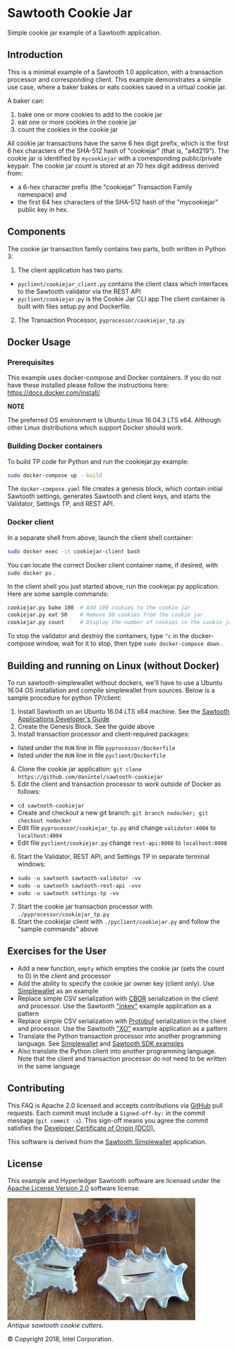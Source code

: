 # Sawtooth Cookie Jar
Simple cookie jar example of a Sawtooth application.

## Introduction
This is a minimal example of a Sawtooth 1.0 application,
with a transaction processor and corresponding client.
This example demonstrates a simple use case, where a baker bakes or eats cookies saved in a virtual cookie jar.

A baker can:
1. bake one or more cookies to add to the cookie jar
2. eat one or more cookies in the cookie jar
3. count the cookies in the cookie jar

All cookie jar transactions have the same 6 hex digit prefix, which is the first 6 hex characters of the SHA-512 hash of "cookiejar" (that is, "a4d219").
The cookie jar is identified by `mycookiejar` with a corresponding public/private keypair.
The cookie jar count is stored at an 70 hex digit address derived from:
* a 6-hex character prefix (the "cookiejar" Transaction Family namespace) and
* the first 64 hex characters of the SHA-512 hash of the "mycookiejar" public key in hex.

## Components
The cookie jar transaction family contains two parts, both written in Python 3:
1. The client application has two parts:
* `pyclient/cookiejar_client.py`
contains the client class which interfaces to the Sawtooth validator via the REST API
* `pyclient/cookiejar.py` is the Cookie Jar CLI app
The client container is built with files setup.py and Dockerfile.

2. The Transaction Processor, `pyprocessor/cookiejar_tp.py`

## Docker Usage
### Prerequisites
This example uses docker-compose and Docker containers. If you do not have these installed please follow the instructions here: https://docs.docker.com/install/

**NOTE**

The preferred OS environment is Ubuntu Linux 16.04.3 LTS x64.
Although other Linux distributions which support Docker should work.

### Building Docker containers
To build TP code for Python and run the cookiejar.py example:

```bash
sudo docker-compose up --build
```
The `docker-compose.yaml` file creates a genesis block, which contain initial Sawtooth settings, generates Sawtooth and client keys, and starts the Validator, Settings TP, and REST API.


### Docker client
In a separate shell from above, launch the client shell container:
```bash
sudo docker exec -it cookiejar-client bash
```
You can locate the correct Docker client container name, if desired, with
`sudo docker ps` .

In the client shell you just started above, run the cookiejar.py application.
Here are some sample commands:

```bash
cookiejar.py bake 100  # Add 100 cookies to the cookie jar
cookiejar.py eat 50    # Remove 50 cookies from the cookie jar
cookiejar.py count     # Display the number of cookies in the cookie jar
```

To stop the validator and destroy the containers, type `^c` in the docker-compose window, wait for it to stop, then type `sudo docker-compose down` .

## Building and running on Linux (without Docker)

To run sawtooth-simplewallet without dockers, we'll have to use a Ubuntu 16.04 OS installation and compile simplewallet from sources. Below is a sample procedure for python TP/client:


1. Install Sawtooth on an Ubuntu 16.04 LTS x64 machine. See the [Sawtooth Applications Developer's Guide](https://sawtooth.hyperledger.org/docs/core/releases/latest/app_developers_guide/ubuntu.html)
2. Create the Genesis Block. See the guide above
3. Install transaction processor and client-required packages:
- listed under the `RUN` line in file `pyprocessor/Dockerfile` 
- listed under the `RUN` line in file `pyclient/Dockerfile` 
4. Clone the cookie jar application:
`git clone https://github.com/danintel/sawtooth-cookiejar`
5. Edit the client and transaction processor to work outside of Docker as follows:
- `cd sawtooth-cookiejar`
- Create and checkout a new git branch:
`git branch nodocker; git checkout nodocker`
- Edit file `pyprocessor/cookiejar_tp.py` and change `validator:4004` to `localhost:4004`
- Edit file `pyclient/cookiejar.py` change `rest-api:8008` to `localhost:8008`
6. Start the Validator, REST API, and Settings TP in separate terminal windows:
- `sudo -u sawtooth sawtooth-validator -vv`
- `sudo -u sawtooth sawtooth-rest-api -vvv`
- `sudo -u sawtooth settings-tp -vv`
7. Start the cookie jar transaction processor with
`./pyprocessor/cookiejar_tp.py`
8. Start the cookiejar client with
`./pyclient/cookiejar.py` and follow the "sample commands" above


## Exercises for the User
* Add a new function, `empty` which empties the cookie jar (sets the count to 0) in the client and processor
* Add the ability to specify the cookie jar owner key (client only).  Use
[Simplewallet](https://github.com/askmish/sawtooth-simplewallet) as an example
* Replace simple CSV serialization with [CBOR](http://cbor.io/) serialization in the client and processor.
Use the Sawtooth
["inkey"](https://github.com/hyperledger/sawtooth-core/tree/master/sdk/examples/intkey_python)
example application as a pattern
* Replace simple CSV serialization with [Protobuf](https://developers.google.com/protocol-buffers/) serialization in the client and processor.
Use the Sawtooth
["XO"](https://github.com/hyperledger/sawtooth-core/tree/master/sdk/examples/xo_python)
example application as a pattern
* Translate the Python transaction processor into another programming language.
See
[Simplewallet](https://github.com/askmish/sawtooth-simplewallet)
and
[Sawtooth SDK examples](https://github.com/hyperledger/sawtooth-core/tree/master/sdk/examples)
* Also translate the Python client into another programming language.
Note that the client and transaction processor do not need to be written in the same language

## Contributing
This FAQ is Apache 2.0 licensed and accepts contributions via
[GitHub](https://github.com/danintel/sawtooth-faq) pull requests.
Each commit must include a `Signed-off-by:` in the commit message (`git commit -s`). This sign-off means you agree the commit satisfies the [Developer Certificate of Origin (DCO).](https://developercertificate.org/)

This software is derived from the
[Sawtooth Simplewallet](https://github.com/askmish/sawtooth-simplewallet)
application.

## License
This example and Hyperledger Sawtooth software are licensed under the [Apache License Version 2.0](LICENSE) software license.

![Photo of sawtooth cookie cutters]( sawtooth-cookie-cutters.jpg "sawtooth cookie cutters")
<br /> *Antique sawtooth cookie cutters.*

© Copyright 2018, Intel Corporation.
